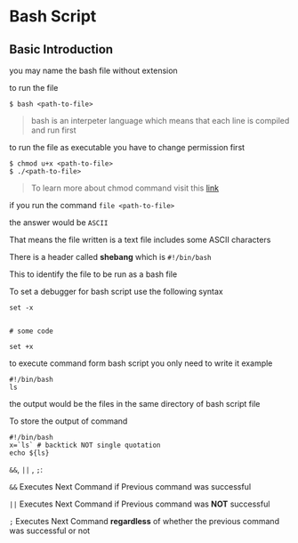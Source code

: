 # Bash Script

## Basic Introduction

you may name the bash file without extension

to run the file

```
$ bash <path-to-file>
```

> bash is an interpeter language which means that each line is compiled and run first

to run the file as executable you have to change permission first

```
$ chmod u+x <path-to-file>
$ ./<path-to-file>
```

> To learn more about chmod command visit this [link](https://www.geeksforgeeks.org/chmod-command-linux/)


if you run the command `file <path-to-file>`

the answer would be `ASCII`

That means the file written is a text file includes some ASCII characters

There is a header called **shebang** which is `#!/bin/bash`

This to identify the file to be run as a bash file

To set a debugger for bash script use the following syntax

```
set -x


# some code

set +x
```

to execute command form bash script you only need to write it
example

```
#!/bin/bash
ls
```
the output would be the files in the same directory of bash script file

To store the output of command
```
#!/bin/bash
x=`ls` # backtick NOT single quotation
echo ${ls}
```

`&&`, `||` , `;`:

`&&` Executes Next Command if Previous command was successful

`||` Executes Next Command if Previous command was **NOT** successful

`;` Executes Next Command **regardless** of whether the previous command was successful or not